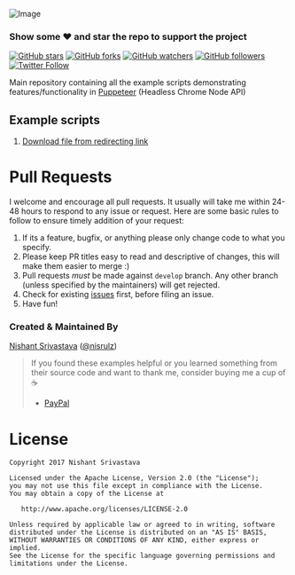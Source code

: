 ![Image](img/github_banner.png)


### Show some :heart: and star the repo to support the project
[![GitHub stars](https://img.shields.io/github/stars/nisrulz/puppeteer-examples.svg?style=social&label=Star)](https://github.com/nisrulz/puppeteer-examples) [![GitHub forks](https://img.shields.io/github/forks/nisrulz/puppeteer-examples.svg?style=social&label=Fork)](https://github.com/nisrulz/puppeteer-examples/fork) [![GitHub watchers](https://img.shields.io/github/watchers/nisrulz/puppeteer-examples.svg?style=social&label=Watch)](https://github.com/nisrulz/puppeteer-examples) [![GitHub followers](https://img.shields.io/github/followers/nisrulz.svg?style=social&label=Follow)](https://github.com/nisrulz/puppeteer-examples)  
[![Twitter Follow](https://img.shields.io/twitter/follow/nisrulz.svg?style=social)](https://twitter.com/nisrulz)

Main repository containing all the example scripts demonstrating features/functionality in [Puppeteer](https://github.com/GoogleChrome/puppeteer) (Headless Chrome Node API)

## Example scripts

1. [Download file from redirecting link](/download_file_redirect_link)


# Pull Requests
I welcome and encourage all pull requests. It usually will take me within 24-48 hours to respond to any issue or request. Here are some basic rules to follow to ensure timely addition of your request:
  1. If its a feature, bugfix, or anything please only change code to what you specify.
  1. Please keep PR titles easy to read and descriptive of changes, this will make them easier to merge :)
  1. Pull requests _must_ be made against `develop` branch. Any other branch (unless specified by the maintainers) will get rejected.
  1. Check for existing [issues](https://github.com/nisrulz/puppeteer-examples/issues) first, before filing an issue.
  1. Have fun!

### Created & Maintained By
[Nishant Srivastava](https://github.com/nisrulz) ([@nisrulz](https://www.twitter.com/nisrulz))

> If you found these examples helpful or you learned something from their source code and want to thank me, consider buying me a cup of :coffee:
>  + [PayPal](https://www.paypal.me/nisrulz/5usd)


License
=======

    Copyright 2017 Nishant Srivastava

    Licensed under the Apache License, Version 2.0 (the "License");
    you may not use this file except in compliance with the License.
    You may obtain a copy of the License at

       http://www.apache.org/licenses/LICENSE-2.0

    Unless required by applicable law or agreed to in writing, software
    distributed under the License is distributed on an "AS IS" BASIS,
    WITHOUT WARRANTIES OR CONDITIONS OF ANY KIND, either express or implied.
    See the License for the specific language governing permissions and
    limitations under the License.
